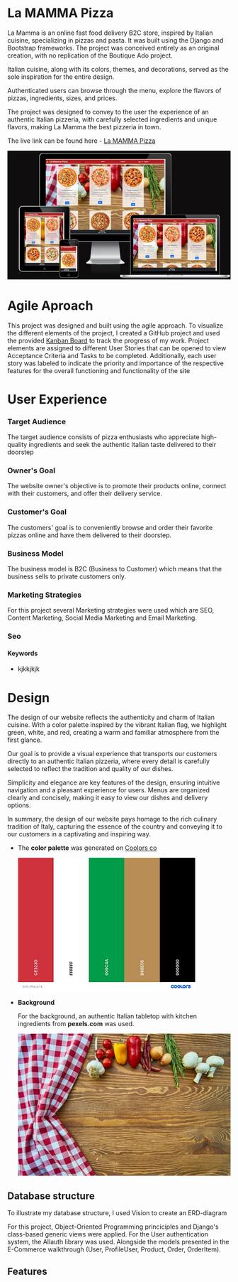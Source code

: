 # La MAMMA Pizza

La Mamma is an online fast food delivery B2C store, inspired by Italian cuisine, specializing in pizzas and pasta. It was built using the Django and Bootstrap frameworks.
The project was conceived entirely as an original creation, with no replication of the Boutique Ado project.

Italian cuisine, along with its colors, themes, and decorations, served as the sole inspiration for the entire design.

Authenticated users can browse through the menu, explore the flavors of pizzas, ingredients, sizes, and prices.

The project was designed to convey to the user the experience of an authentic Italian pizzeria, with carefully selected ingredients and unique flavors, making La Mamma the best pizzeria in town.


The live link can be found here - [La MAMMA Pizza](https://myecommerce-f6b06812eb2a.herokuapp.com/)

![responsive-site](static/images/responsividade01.jpg)

# Agile Aproach

This project was designed and built using the agile approach. To visualize the different elements of the project, I created a GitHub project and used the provided [Kanban Board](https://github.com/users/RubemJanoni/projects/7) to track the progress of my work. Project elements are assigned to different User Stories that can be opened to view Acceptance Criteria and Tasks to be completed. Additionally, each user story was labeled to indicate the priority and importance of the respective features for the overall functioning and functionality of the site

# User Experience

### Target Audience

The target audience consists of pizza enthusiasts who appreciate high-quality ingredients and seek the authentic Italian taste delivered to their doorstep

### Owner's Goal

The website owner's objective is to promote their products online, connect with their customers, and offer their delivery service.

### Customer's Goal

The customers' goal is to conveniently browse and order their favorite pizzas online and have them delivered to their doorstep.

### Business Model

The business model is B2C (Business to Customer) which means that the business sells to private customers only.

### Marketing Strategies

For this project several Marketing strategies were used which are SEO, Content Marketing, Social Media Marketing and Email Marketing.

### Seo

#### Keywords

- kjkkjkjk

# Design

The design of our website reflects the authenticity and charm of Italian cuisine. With a color palette inspired by the vibrant Italian flag, we highlight green, white, and red, creating a warm and familiar atmosphere from the first glance.

Our goal is to provide a visual experience that transports our customers directly to an authentic Italian pizzeria, where every detail is carefully selected to reflect the tradition and quality of our dishes.

Simplicity and elegance are key features of the design, ensuring intuitive navigation and a pleasant experience for users. Menus are organized clearly and concisely, making it easy to view our dishes and delivery options.

In summary, the design of our website pays homage to the rich culinary tradition of Italy, capturing the essence of the country and conveying it to our customers in a captivating and inspiring way.

- The **color palette** was generated on [Coolors co](https://coolors.co/)
  

  ![Color Palette](static/images/pallete-colors.jpg)

- **Background**

    For the background, an authentic Italian tabletop with kitchen ingredients from **pexels.com** was used.
  
  ![Background](static/images/fundo-toalha-pequeno.jpg)


## Database structure

To illustrate my database structure, I used Vision to create an ERD-diagram

For this project, Object-Oriented Programming princiciples and Django's class-based generic views were applied. For the User authentication system, the Allauth library was used. Alongside the models presented in the E-Commerce walkthrough (User, ProfileUser, Product, Order, OrderItem).

## Features


  


  
  

  

  




